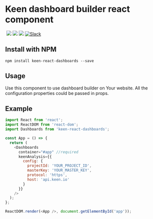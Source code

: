 # Keen dashboard builder react component

<a href="https://keen.io/"><img src="https://img.shields.io/github/release/keen/react-dashboards.svg?style=flat-square&maxAge=600" alt=""></a>
<a href="https://github.com/keen/react-dashboards/graphs/contributors" alt="Contributors"><img src="https://img.shields.io/github/contributors/keen/react-dashboards.svg" /></a>
<a href="https://github.com/keen/react-dashboards/pulse" alt="Activity"><img src="https://img.shields.io/github/last-commit/keen/react-dashboards.svg" /></a>
<a href="#" alt="License"><img src="https://img.shields.io/github/license/keen/react-dashboards.svg" /></a>
<a href="http://slack.keen.io/"><img src="https://img.shields.io/badge/slack-keen-orange.svg?style=flat-square&maxAge=3600" alt="Slack"></a>
<a href="https://www.jsdelivr.com/package/npm/keen-react-dashboards"><img src="https://data.jsdelivr.com/v1/package/npm/keen-react-dashboards/badge" alt=""></a>
<a href="https://www.npmjs.com/package/keen-react-dashboards"><img src="https://img.shields.io/npm/dm/keen-react-dashboards.svg" alt=""></a>

## Install with NPM

```ssh
npm install keen-react-dashboards --save
```

## Usage

Use this component to use dashboard builder on Your website. All the configuration properties could be passed in props.

## Example

```javascript
import React from 'react';
import ReactDOM from 'react-dom';
import Dashboards from 'keen-react-dashboards';

const App = () => {
  return (
    <Dashboards
      container="#app" //required
      keenAnalysis={{
        config: {
          projectId: 'YOUR_PROJECT_ID',
          masterKey: 'YOUR_MASTER_KEY',
          protocol: 'https',
          host: 'api.keen.io'
        }
      }}
    />
  );
};

ReactDOM.render(<App />, document.getElementById('app'));
```